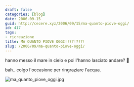 ```yaml
---
draft: false
categories: [blog]
date: 2006-09-15
guid: http://cecere.xyz/2006/09/15/ma-quanto-piove-oggi/
id: 417
tags:
- ricreazione
title: MA QUANTO PIOVE OGGI!!??!?!?!
slug: /2006/09/ma-quanto-piove-oggi/
---
```


hanno messo il mare in cielo e poi l'hanno lasciato andare? 🙂

bah.. colgo l'occasione per ringraziare l'acqua.
  
<img alt="ma_quanto_piove_oggi.jpg" id="image416" src="http://cecere.xyz/wp-content/uploads/sites/3/2006/09/ma_quanto_piove_oggi.jpg" />